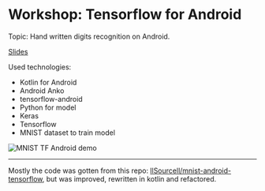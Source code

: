 # Workshop: Tensorflow for Android

Topic: Hand written digits recognition on Android.

[Slides](https://nbviewer.jupyter.org/github/blan4/ML_Workshop_2017-12-17/blob/master/slides.ipynb)

Used technologies:
- Kotlin for Android
- Android Anko 
- tensorflow-android
- Python for model
- Keras
- Tensorflow
- MNIST dataset to train model

![MNIST TF Android demo](https://i.imgur.com/fvKU3W2.gifv)

---

Mostly the code was gotten from this repo: [llSourcell/mnist-android-tensorflow](https://github.com/llSourcell/mnist-android-tensorflow), but was improved, rewritten in kotlin and refactored.